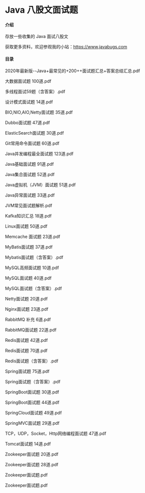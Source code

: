 # Java 八股文面试题

#### 介绍
存放一些收集的 Java 面试八股文

获取更多资料，欢迎参观我的小站：https://www.javabugs.com



#### 目录

2020年最新版--Java+最常见的+200++面试题汇总+答案总结汇总.pdf

大数据面试题 100道.pdf

多线程面试59题（含答案）.pdf

设计模式面试题 14道.pdf

BIO,NIO,AIO,Netty面试题 35道.pdf

Dubbo面试题 47道.pdf

ElasticSearch面试题 30道.pdf

Git常用命令面试题 60道.pdf

Java并发编程最全面试题 123道.pdf

Java基础面试题 91道.pdf

Java集合面试题 52道.pdf

Java虚拟机（JVM）面试题 51道.pdf

Java异常面试题 33道.pdf

JVM常见面试题解析.pdf

Kafka知识汇总 18道.pdf

Linux面试题 50道.pdf

Memcache 面试题  23道.pdf

MyBatis面试题 37道.pdf

Mybatis面试题（含答案）.pdf

MySQL高频面试题 10道.pdf

MySQL面试题 40道.pdf

MySQL面试题（含答案）.pdf

Netty面试题 20道.pdf

Nginx面试题 23道.pdf

RabbitMQ 补充 6道.pdf

RabbitMQ面试题 22道.pdf

Redis面试题  42道.pdf

Redis面试题 70道.pdf

Redis面试题（含答案）.pdf

Spring面试题 75道.pdf

Spring面试题（含答案）.pdf

SpringBoot面试题 30道.pdf

SpringBoot面试题 44道.pdf

SpringCloud面试题 49道.pdf

SpringMVC面试题 29道.pdf

TCP，UDP，Socket，Http网络编程面试题 47道.pdf

Tomcat面试题 14道.pdf

Zookeeper面试题 20道.pdf

Zookeeper面试题 28道.pdf

Zookeeper面试题.pdf

Zookeeper面试题.pdf